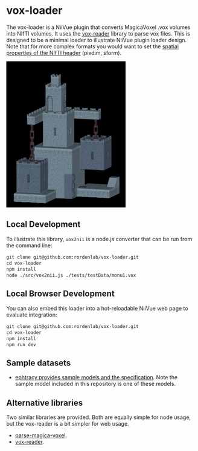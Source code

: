 # vox-loader

The vox-loader is a NiiVue plugin that converts MagicaVoxel .vox volumes into NIfTI volumes. It uses the [vox-reader](https://www.npmjs.com/package/vox-reader) library to parse vox files. This is designed to be a minimal loader to illustrate NiiVue plugin loader design. Note that for more complex formats you would want to set the [spatial properties of the NIfTI header](https://brainder.org/2012/09/23/the-nifti-file-format/) (pixdim, sform).

![Example voxel-based monument](monument.jpg)

## Local Development

To illustrate this library, `vox2nii` is a node.js converter that can be run from the command line:

```
git clone git@github.com:rordenlab/vox-loader.git
cd vox-loader
npm install
node ./src/vox2nii.js ./tests/testData/monu1.vox
```

## Local Browser Development

You can also embed this loader into a hot-reloadable NiiVue web page to evaluate integration:

```
git clone git@github.com:rordenlab/vox-loader.git
cd vox-loader
npm install
npm run dev
```

## Sample datasets

- [ephtracy provides sample models and the specification](https://github.com/ephtracy/voxel-model/tree/master). Note the sample model included in this repository is one of these models.

## Alternative libraries

Two similar libraries are provided. Both are equally simple for node usage, but the vox-reader is a bit simpler for web usage.

- [parse-magica-voxel](https://www.npmjs.com/package/parse-magica-voxel).
- [vox-reader](https://www.npmjs.com/package/vox-reader).